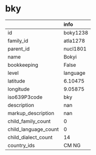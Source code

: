 # bky
|                      | info     |
|:---------------------|:---------|
| id                   | boky1238 |
| family_id            | atla1278 |
| parent_id            | nucl1801 |
| name                 | Bokyi    |
| bookkeeping          | False    |
| level                | language |
| latitude             | 6.10475  |
| longitude            | 9.05875  |
| iso639P3code         | bky      |
| description          | nan      |
| markup_description   | nan      |
| child_family_count   | 0        |
| child_language_count | 0        |
| child_dialect_count  | 14       |
| country_ids          | CM NG    |